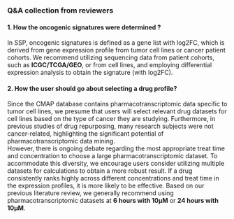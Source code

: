 ### Q&A collection from reviewers
#### 1. How the oncogenic signatures were determined ?
In SSP, oncogenic signatures is defined as a gene list with log2FC, which is derived from gene expression profile from tumor cell lines or cancer patient cohorts. 
We recommend utilizing sequencing data from patient cohorts, such as **ICGC/TCGA/GEO**, or from cell lines, and employing differential expression analysis to obtain the signature (with log2FC). 

#### 2. How the user should go about selecting a drug profile?
Since the CMAP database contains pharmacotranscriptomic data specific to tumor cell lines, we presume that users will select relevant drug datasets for cell lines based on the type of cancer they are studying. Furthermore, in previous studies of drug repurposing, many research subjects were not cancer-related, highlighting the significant potential of pharmacotranscriptomic data mining.      
However, there is ongoing debate regarding the most appropriate treat time and concentration to choose a large pharmacotranscriptomic dataset. To accommodate this diversity, we encourage users consider utilizing multiple datasets for calculations to obtain a more robust result. If a drug consistently ranks highly across different concentrations and treat time in the expression profiles, it is more likely to be effective. Based on our previous literature review, we generally recommend using pharmacotranscriptomic datasets at **6 hours with 10μM** or **24 hours with 10μM**.      


